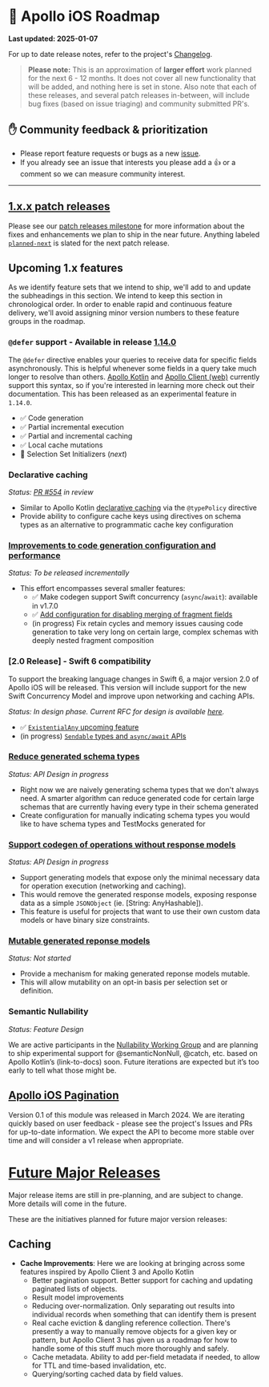 # 🔮 Apollo iOS Roadmap

**Last updated: 2025-01-07**

For up to date release notes, refer to the project's [Changelog](https://github.com/apollographql/apollo-ios/blob/main/CHANGELOG.md).

> **Please note:** This is an approximation of **larger effort** work planned for the next 6 - 12 months. It does not cover all new functionality that will be added, and nothing here is set in stone. Also note that each of these releases, and several patch releases in-between, will include bug fixes (based on issue triaging) and community submitted PR's.

## ✋ Community feedback & prioritization

- Please report feature requests or bugs as a new [issue](https://github.com/apollographql/apollo-ios/issues/new/choose).
- If you already see an issue that interests you please add a 👍 or a comment so we can measure community interest.

---

## [1.x.x patch releases](https://github.com/apollographql/apollo-ios/milestone/70)

Please see our [patch releases milestone](https://github.com/apollographql/apollo-ios/milestone/70) for more information about the fixes and enhancements we plan to ship in the near future.  Anything labeled [`planned-next`](https://github.com/apollographql/apollo-ios/labels/planned-next) is slated for the next patch release.

## Upcoming 1.x features

As we identify feature sets that we intend to ship, we'll add to and update the subheadings in this section. We intend to keep this section in chronological order.  In order to enable rapid and continuous feature delivery, we'll avoid assigning minor version numbers to these feature groups in the roadmap.

### `@defer` support - Available in release [1.14.0](https://github.com/apollographql/apollo-ios/releases/tag/1.14.0)

The `@defer` directive enables your queries to receive data for specific fields asynchronously. This is helpful whenever some fields in a query take much longer to resolve than others.  [Apollo Kotlin](https://www.apollographql.com/docs/kotlin/fetching/defer/) and [Apollo Client (web)](https://www.apollographql.com/docs/react/data/defer/) currently support this syntax, so if you're interested in learning more check out their documentation.  This has been released as an experimental feature in `1.14.0`.

* ✅ Code generation
* ✅ Partial incremental execution
* ✅ Partial and incremental caching
* ✅ Local cache mutations
* 🔲 Selection Set Initializers (_next_)

### Declarative caching

_Status: [PR #554](https://github.com/apollographql/apollo-ios-dev/pull/554) in review_

- Similar to Apollo Kotlin [declarative caching](https://www.apollographql.com/docs/kotlin/caching/declarative-ids) via the `@typePolicy` directive
- Provide ability to configure cache keys using directives on schema types as an alternative to programmatic cache key configuration

### [Improvements to code generation configuration and performance](https://github.com/apollographql/apollo-ios/milestone/67)

_Status: To be released incrementally_

- This effort encompasses several smaller features:
    - ✅ Make codegen support Swift concurrency (`async`/`await`): available in v1.7.0
    - ✅ [Add configuration for disabling merging of fragment fields](https://github.com/apollographql/apollo-ios/issues/2560)
    - (in progress) Fix retain cycles and memory issues causing code generation to take very long on certain large, complex schemas with deeply nested fragment composition

### [2.0 Release] - Swift 6 compatibility

To support the breaking language changes in Swift 6, a major version 2.0 of Apollo iOS will be released. This version will include support for the new Swift Concurrency Model and improve upon networking and caching APIs.

_Status: In design phase. Current RFC for design is available [here](https://github.com/apollographql/apollo-ios/issues/3411)._

- ✅ [`ExistentialAny` upcoming feature](https://github.com/apollographql/apollo-ios/issues/3205)
- (in progress) [`Sendable` types and `async/await` APIs](https://github.com/apollographql/apollo-ios/issues/3291)

### [Reduce generated schema types](https://github.com/apollographql/apollo-ios/milestone/71)

_Status: API Design in progress_

- Right now we are naively generating schema types that we don't always need. A smarter algorithm can reduce generated code for certain large schemas that are currently having every type in their schema generated
- Create configuration for manually indicating schema types you would like to have schema types and TestMocks generated for

### [Support codegen of operations without response models](https://github.com/apollographql/apollo-ios/issues/3165)

_Status: API Design in progress_

- Support generating models that expose only the minimal necessary data for operation execution (networking and caching).
- This would remove the generated response models, exposing response data as a simple `JSONObject` (ie. [String: AnyHashable]).
- This feature is useful for projects that want to use their own custom data models or have binary size constraints.

### [Mutable generated reponse models](https://github.com/apollographql/apollo-ios/issues/3246)

_Status: Not started_

- Provide a mechanism for making generated reponse models mutable.
- This will allow mutability on an opt-in basis per selection set or definition.

### Semantic Nullability

_Status: Feature Design_

We are active participants in the [Nullability Working Group](https://github.com/graphql/nullability-wg/) and are planning to ship experimental support for @semanticNonNull, @catch, etc. based on Apollo Kotlin’s (link-to-docs) soon.  Future iterations are expected but it’s too early to tell what those might be.

## [Apollo iOS Pagination](https://github.com/apollographql/apollo-ios-pagination)

Version 0.1 of this module was released in March 2024.  We are iterating quickly based on user feedback - please see the project's Issues and PRs for up-to-date information.  We expect the API to become more stable over time and will consider a v1 release when appropriate.

# [Future Major Releases](https://github.com/apollographql/apollo-ios/milestone/60)

Major release items are still in pre-planning, and are subject to change. More details will come in the future.

These are the initiatives planned for future major version releases:

## Caching

- **Cache Improvements**: Here we are looking at bringing across some features inspired by Apollo Client 3 and Apollo Kotlin
  - Better pagination support. Better support for caching and updating paginated lists of objects.
  - Result model improvements
  - Reducing over-normalization. Only separating out results into individual records when something that can identify them is present
  - Real cache eviction & dangling reference collection. There's presently a way to manually remove objects for a given key or pattern, but Apollo Client 3 has given us a roadmap for how to handle some of this stuff much more thoroughly and safely.
  - Cache metadata. Ability to add per-field metadata if needed, to allow for TTL and time-based invalidation, etc.
  - Querying/sorting cached data by field values.
